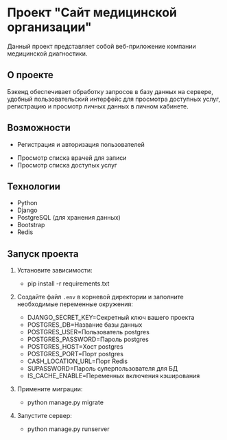 # Проект "Сайт медицинской организации"

Данный проект представляет собой веб-приложение компании медицинской диагностики.

## О проекте

Бэкенд обеспечивает обработку запросов в базу данных на сервере, удобный пользовательский интерфейс для просмотра
доступных услуг, регистрацию и просмотр личных данных в личном кабинете.

[//]: # (с возможностью просмотра данных о посещенных или)

[//]: # (планируемых приемах к врачу.)

## Возможности

- Регистрация и авторизация пользователей

[//]: # (- Создание, чтение, обновление и удаление записи к врачу)
- Просмотр списка врачей для записи
- Просмотр списка доступых услуг

## Технологии

- Python
- Django
- PostgreSQL (для хранения данных)
- Bootstrap
- Redis

## Запуск проекта

1. Установите зависимости:
    - pip install -r requirements.txt

2. Создайте файл `.env` в корневой директории и заполните необходимые переменные окружения:

    - DJANGO_SECRET_KEY=Секретный ключ вашего проекта 
    - POSTGRES_DB=Название базы данных
    - POSTGRES_USER=Пользователь postgres
    - POSTGRES_PASSWORD=Пароль postgres
    - POSTGRES_HOST=Хост postgres
    - POSTGRES_PORT=Порт postgres
    - CASH_LOCATION_URL=Порт Redis
    - SUPASSWORD=Пароль суперпользователя для БД
    - IS_CACHE_ENABLE=Переменных включения кэширования

3. Примените миграции:
    - python manage.py migrate

4. Запустите сервер:
    - python manage.py runserver


[//]: # (## Документация API)

[//]: # ()

[//]: # (Документация API доступна после запуска сервера по адресу: http://localhost:8000/redoc/)